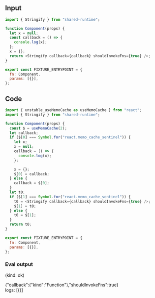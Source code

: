 
## Input

```javascript
import { Stringify } from "shared-runtime";

function Component(props) {
  let x = null;
  const callback = () => {
    console.log(x);
  };
  x = {};
  return <Stringify callback={callback} shouldInvokeFns={true} />;
}

export const FIXTURE_ENTRYPOINT = {
  fn: Component,
  params: [{}],
};

```

## Code

```javascript
import { unstable_useMemoCache as useMemoCache } from "react";
import { Stringify } from "shared-runtime";

function Component(props) {
  const $ = useMemoCache(2);
  let callback;
  if ($[0] === Symbol.for("react.memo_cache_sentinel")) {
    let x;
    x = null;
    callback = () => {
      console.log(x);
    };

    x = {};
    $[0] = callback;
  } else {
    callback = $[0];
  }
  let t0;
  if ($[1] === Symbol.for("react.memo_cache_sentinel")) {
    t0 = <Stringify callback={callback} shouldInvokeFns={true} />;
    $[1] = t0;
  } else {
    t0 = $[1];
  }
  return t0;
}

export const FIXTURE_ENTRYPOINT = {
  fn: Component,
  params: [{}],
};

```
      
### Eval output
(kind: ok) <div>{"callback":{"kind":"Function"},"shouldInvokeFns":true}</div>
logs: [{}]
